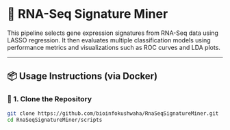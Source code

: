 # 🧬 RNA-Seq Signature Miner

This pipeline selects gene expression signatures from RNA-Seq data using LASSO regression. It then evaluates multiple classification models using performance metrics and visualizations such as ROC curves and LDA plots.

---

## 📦 Usage Instructions (via Docker)

### 🔹 1. Clone the Repository

```bash
git clone https://github.com/bioinfokushwaha/RnaSeqSignatureMiner.git
cd RnaSeqSignatureMiner/scripts
